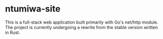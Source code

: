 # ntumiwa-site

This is a full-stack web application built primarily with Go's net/http module. The project is currently undergoing a rewrite from the stable version written in Rust.
